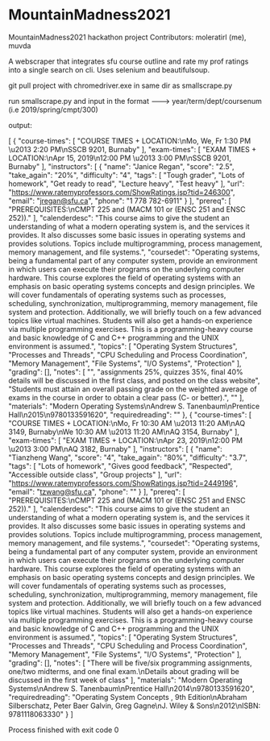 # MountainMadness2021
MountainMadness2021 hackathon project
Contributors: moleratirl (me), muvda

A webscraper that integrates sfu course outline and rate my prof ratings into a single search on cli. Uses selenium and beautifulsoup.


git pull project with chromedriver.exe in same dir as smallscrape.py

run smallscrape.py and input in the format ---> year/term/dept/coursenum (i.e 2019/spring/cmpt/300)

output:


[
    {
        "course-times": [
            "COURSE TIMES + LOCATION:\nMo, We, Fr 1:30 PM \u2013 2:20 PM\nSSCB 9201, Burnaby"
        ],
        "exam-times": [
            "EXAM TIMES + LOCATION:\nApr 15, 2019\n12:00 PM \u2013 3:00 PM\nSSCB 9201, Burnaby"
        ],
        "instructors": [
            {
                "name": "Janice Regan",
                "score": "2.5",
                "take_again": "20%",
                "difficulty": "4",
                "tags": [
                    "Tough grader",
                    "Lots of homework",
                    "Get ready to read",
                    "Lecture heavy",
                    "Test heavy"
                ],
                "url": "https://www.ratemyprofessors.com/ShowRatings.jsp?tid=246300",
                "email": "jregan@sfu.ca",
                "phone": "1 778 782-6911"
            }
        ],
        "prereq": [
            "PREREQUISITES:\nCMPT 225 and (MACM 101 or (ENSC 251 and ENSC 252))."
        ],
        "calenderdesc": "This course aims to give the student an understanding of what a modern operating system is, and the services it provides. It also discusses some basic issues in operating systems and provides solutions. Topics include multiprogramming, process management, memory management, and file systems.",
        "coursedet": "Operating systems, being a fundamental part of any computer system, provide an environment in which users can execute their programs on the underlying computer hardware. This course explores the field of operating systems with an emphasis on basic operating systems concepts and design principles. We will cover fundamentals of operating systems such as processes, scheduling, synchronization, multiprogramming, memory management, file system and protection. Additionally, we will briefly touch on a few advanced topics like virtual machines. Students will also get a hands-on experience via multiple programming exercises. This is a programming-heavy course and basic knowledge of C and C++ programming and the UNIX environment is assumed.",
        "topics": [
            "Operating System Structures",
            "Processes and Threads",
            "CPU Scheduling and Process Coordination",
            "Memory Management",
            "File Systems",
            "I/O Systems",
            "Protection"
        ],
        "grading": [],
        "notes": [
            "",
            "assignments 25%, quizzes 35%, final 40% details will be discussed in the first class, and posted on the class website",
            "Students must attain an overall passing grade on the weighted average of exams in the course in order to obtain a clear pass (C- or better).",
            ""
        ],
        "materials": "Modern Operating Systems\nAndrew S. Tanenbaum\nPrentice Hall\n2015\n9780133591620",
        "requiredreading": ""
    },
    {
        "course-times": [
            "COURSE TIMES + LOCATION:\nMo, Fr 10:30 AM \u2013 11:20 AM\nAQ 3149, Burnaby\nWe 10:30 AM \u2013 11:20 AM\nAQ 3154, Burnaby"
        ],
        "exam-times": [
            "EXAM TIMES + LOCATION:\nApr 23, 2019\n12:00 PM \u2013 3:00 PM\nAQ 3182, Burnaby"
        ],
        "instructors": [
            {
                "name": "Tianzheng Wang",
                "score": "4",
                "take_again": "80%",
                "difficulty": "3.7",
                "tags": [
                    "Lots of homework",
                    "Gives good feedback",
                    "Respected",
                    "Accessible outside class",
                    "Group projects"
                ],
                "url": "https://www.ratemyprofessors.com/ShowRatings.jsp?tid=2449196",
                "email": "tzwang@sfu.ca",
                "phone": ""
            }
        ],
        "prereq": [
            "PREREQUISITES:\nCMPT 225 and (MACM 101 or (ENSC 251 and ENSC 252))."
        ],
        "calenderdesc": "This course aims to give the student an understanding of what a modern operating system is, and the services it provides. It also discusses some basic issues in operating systems and provides solutions. Topics include multiprogramming, process management, memory management, and file systems.",
        "coursedet": "Operating systems, being a fundamental part of any computer system, provide an environment in which users can execute their programs on the underlying computer hardware. This course explores the field of operating systems with an emphasis on basic operating systems concepts and design principles. We will cover fundamentals of operating systems such as processes, scheduling, synchronization, multiprogramming, memory management, file system and protection. Additionally, we will briefly touch on a few advanced topics like virtual machines. Students will also get a hands-on experience via multiple programming exercises. This is a programming-heavy course and basic knowledge of C and C++ programming and the UNIX environment is assumed.",
        "topics": [
            "Operating System Structures",
            "Processes and Threads",
            "CPU Scheduling and Process Coordination",
            "Memory Management",
            "File Systems",
            "I/O Systems",
            "Protection"
        ],
        "grading": [],
        "notes": [
            "There will be five/six programming assignments, one/two midterms, and one final exam.\nDetails about grading will be discussed in the first week of class"
        ],
        "materials": "Modern Operating Systems\nAndrew S. Tanenbaum\nPrentice Hall\n2014\n9780133591620",
        "requiredreading": "Operating System Concepts , 9th Edition\nAbraham Silberschatz, Peter Baer Galvin, Greg Gagne\nJ. Wiley & Sons\n2012\nISBN: 9781118063330"
    }
]

Process finished with exit code 0
